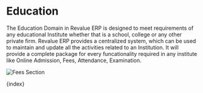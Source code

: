 # Education


The Education Domain in Revalue ERP is designed to meet requirements of any educational Institute whether that is a school, college or any other private firm. Revalue ERP provides a centralized system, which can be used to maintain and update all the activities related to an Institution. It will provide a complete package for every funcationality required in any institute like Online Admission, Fees, Attendance, Examination.

<img class="screenshot" alt="Fees Section" src="{{docs_base_url}}/assets/img/education/module.png">

{index}